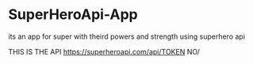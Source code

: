 # SuperHeroApi-App 


its an app for super with theird powers and strength using superhero api
 
 
 THIS IS THE API  https://superheroapi.com/api/TOKEN NO/
